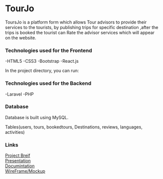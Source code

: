 # TourJo

ToursJo is a platform form which allows Tour advisors to provide their services to the tourists, by publishing trips for specific destination ,after the trips is booked the tourist can Rate the advisor services which will appear on the website.
 

### Technologies used for the Frontend

-HTML5
-CSS3
-Bootstrap
-React.js

In the project directory, you can run:

### Technologies used for the Backend

-Laravel
-PHP

### Database

Database is built using MySQL.

Tables(users, tours, bookedtours, Destinations, reviews, languages, activities)

### Links

[Project Breif](https://docs.google.com/document/d/12Lr_xTYW56Eu9cBTcCE37YSz4eBFNHp2biDiRqdAARY/edit?usp=sharing) <br />
[Presentation](https://docs.google.com/presentation/d/1JPym5V686m0gt3YHrIze4JOjLzztfBtySqFbtCCtaOk/edit?usp=sharing) <br />
[Documintation](https://docs.google.com/document/d/1eDxUUSKyZJ_qtL35OC_eSo_E4o9Dt6PPGCcYMnpITc8/edit?usp=sharing) <br />
[WireFrame/Mockup](https://www.figma.com/file/2gTWQyAtxwDig1AcJf7ReK/Masterpiece?node-id=0%3A1) <br />


